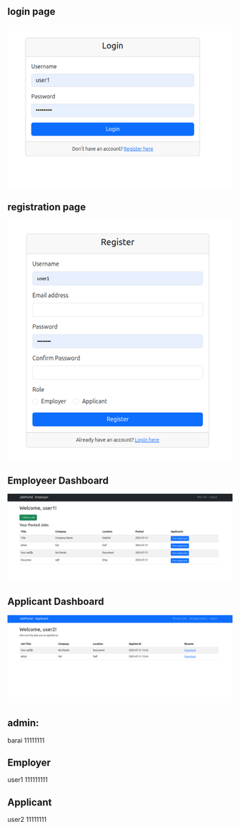 ## login page
![alt text](img/login.png)

## registration page
![alt text](img/register.png)


## Employeer Dashboard
![alt text](img/employer_db.png)

## Applicant Dashboard
![alt text](img/applicant_db.png)



## admin: 
barai
11111111

## Employer
user1
111111111

## Applicant
user2
11111111